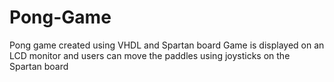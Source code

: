 # Pong-Game
Pong game created using VHDL and Spartan board
Game is displayed on an LCD monitor and users can move the paddles using joysticks on the Spartan board
